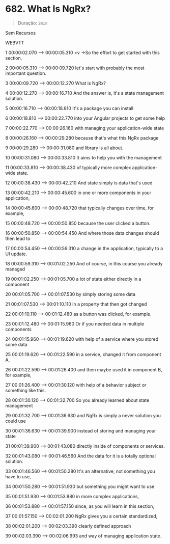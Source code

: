 # 682. What Is NgRx?

> Duração: `2min`

Sem Recursos

WEBVTT

1
00:00:02.070 --> 00:00:05.310
<v ->So the effort to get started with this section,</v>

2
00:00:05.310 --> 00:00:09.720
let's start with probably the most important question.

3
00:00:09.720 --> 00:00:12.270
What is NgRx?

4
00:00:12.270 --> 00:00:16.710
And the answer is, it's a state management solution.

5
00:00:16.710 --> 00:00:18.810
It's a package you can install

6
00:00:18.810 --> 00:00:22.770
into your Angular projects to get some help

7
00:00:22.770 --> 00:00:26.160
with managing your application-wide state

8
00:00:26.160 --> 00:00:29.280
because that's what this NgRx package

9
00:00:29.280 --> 00:00:31.080
and library is all about.

10
00:00:31.080 --> 00:00:33.810
It aims to help you with the management

11
00:00:33.810 --> 00:00:38.430
of typically more complex application-wide state.

12
00:00:38.430 --> 00:00:42.210
And state simply is data that's used

13
00:00:42.210 --> 00:00:45.600
in one or more components in your application,

14
00:00:45.600 --> 00:00:48.720
that typically changes over time, for example,

15
00:00:48.720 --> 00:00:50.850
because the user clicked a button.

16
00:00:50.850 --> 00:00:54.450
And where those data changes should then lead to

17
00:00:54.450 --> 00:00:59.310
a change in the application, typically to a UI update.

18
00:00:59.310 --> 00:01:02.250
And of course, in this course you already managed

19
00:01:02.250 --> 00:01:05.700
a lot of state either directly in a component

20
00:01:05.700 --> 00:01:07.530
by simply storing some data

21
00:01:07.530 --> 00:01:10.110
in a property that then got changed

22
00:01:10.110 --> 00:01:12.480
as a button was clicked, for example.

23
00:01:12.480 --> 00:01:15.960
Or if you needed data in multiple components

24
00:01:15.960 --> 00:01:19.620
with help of a service where you stored some data

25
00:01:19.620 --> 00:01:22.590
in a service, changed it from component A,

26
00:01:22.590 --> 00:01:26.400
and then maybe used it in component B, for example,

27
00:01:26.400 --> 00:01:30.120
with help of a behavior subject or something like this.

28
00:01:30.120 --> 00:01:32.700
So you already learned about state management

29
00:01:32.700 --> 00:01:36.630
and NgRx is simply a never solution you could use

30
00:01:36.630 --> 00:01:39.900
instead of storing and managing your state

31
00:01:39.900 --> 00:01:43.080
directly inside of components or services.

32
00:01:43.080 --> 00:01:46.560
And the data for it is a totally optional solution.

33
00:01:46.560 --> 00:01:50.280
It's an alternative, not something you have to use,

34
00:01:50.280 --> 00:01:51.930
but something you might want to use

35
00:01:51.930 --> 00:01:53.880
in more complex applications,

36
00:01:53.880 --> 00:01:57.150
since, as you will learn in this section,

37
00:01:57.150 --> 00:02:01.200
NgRx gives you a certain standardized,

38
00:02:01.200 --> 00:02:03.390
clearly defined approach

39
00:02:03.390 --> 00:02:06.993
and way of managing application state.

